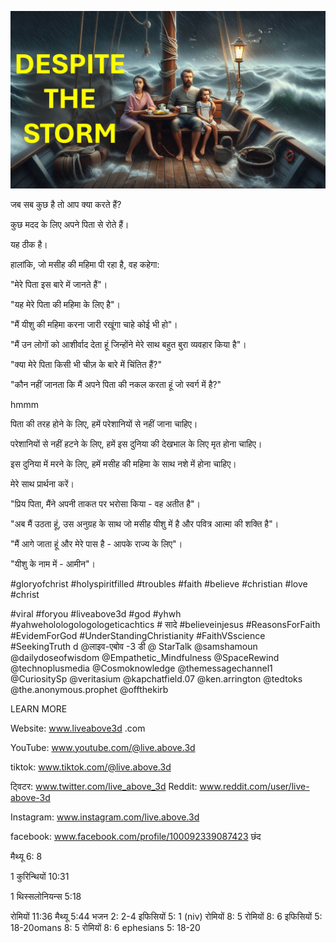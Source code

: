 ![Video cover image](../cover.jpg "cover photo")

जब सब कुछ है तो आप क्या करते हैं?

कुछ मदद के लिए अपने पिता से रोते हैं।

यह ठीक है।

हालांकि, जो मसीह की महिमा पी रहा है, वह कहेगा:

"मेरे पिता इस बारे में जानते हैं"।

"यह मेरे पिता की महिमा के लिए है"।

"मैं यीशु की महिमा करना जारी रखूंगा चाहे कोई भी हो"।

"मैं उन लोगों को आशीर्वाद देता हूं जिन्होंने मेरे साथ बहुत बुरा व्यवहार किया है"।

"क्या मेरे पिता किसी भी चीज़ के बारे में चिंतित हैं?"

"कौन नहीं जानता कि मैं अपने पिता की नकल करता हूं जो स्वर्ग में है?"

hmmm

पिता की तरह होने के लिए, हमें परेशानियों से नहीं जाना चाहिए।

परेशानियों से नहीं हटने के लिए, हमें इस दुनिया की देखभाल के लिए मृत होना चाहिए।

इस दुनिया में मरने के लिए, हमें मसीह की महिमा के साथ नशे में होना चाहिए।

मेरे साथ प्रार्थना करें।

"प्रिय पिता, मैंने अपनी ताकत पर भरोसा किया - वह अतीत है"।

"अब मैं उठता हूं, उस अनुग्रह के साथ जो मसीह यीशु में है और पवित्र आत्मा की शक्ति है"।

"मैं आगे जाता हूं और मेरे पास है - आपके राज्य के लिए"।

"यीशु के नाम में - आमीन"।


#gloryofchrist #holyspiritfilled #troubles #faith #believe #christian #love #christ  

#viral #foryou #liveabove3d #god #yhwh #yahweholologologologeticachtics # सादे #believeinjesus #ReasonsForFaith #EvidemForGod #UnderStandingChristianity #FaithVSscience #SeekingTruth d @लाइव-एबोव -3 डी @ StarTalk @samshamoun @dailydoseofwisdom @Empathetic_Mindfulness @SpaceRewind @technoplusmedia @Cosmoknowledge @themessagechannel1 @CuriositySp @veritasium @kapchatfield.07 @ken.arrington @tedtoks @the.anonymous.prophet @offthekirb

LEARN MORE


Website: www.liveabove3d .com

YouTube: www.youtube.com/@live.above.3d

 tiktok: www.tiktok.com/@live.above.3d

ट्विटर: www.twitter.com/live_above_3d   Reddit: www.reddit.com/user/live-above-3d

Instagram: www.instagram.com/live.above.3d

facebook: www.facebook.com/profile/100092339087423       छंद

मैथ्यू 6: 8

1 कुरिन्थियों 10:31


1 थिस्सलोनियन्स 5:18

रोमियों 11:36
मैथ्यू 5:44
भजन 2: 2-4
 इफिसियों 5: 1 (niv)
रोमियों 8: 5
रोमियों 8: 6
इफिसियों 5: 18-20omans 8: 5
रोमियों 8: 6
ephesians 5: 18-20